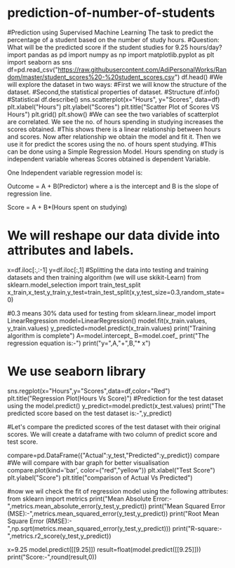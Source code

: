 # prediction-of-number-of-students
#Prediction using Supervised Machine Learning The task to predict the percentage of a student based on the number of study hours. 
#Question: What will be the predicted score if the student studies for 9.25 hours/day?
import pandas as pd
import numpy as np
import matplotlib.pyplot as plt
import seaborn as sns
df=pd.read_csv("https://raw.githubusercontent.com/AdiPersonalWorks/Random/master/student_scores%20-%20student_scores.csv")
df.head()
#We will explore the dataset in two ways:
#First we will know the structure of the dataset.
#Second,the statistical properties of dataset.
#Structure
df.info()
#Statistical
df.describe()
sns.scatterplot(x="Hours", y="Scores", data=df)
plt.xlabel("Hours")
plt.ylabel("Scores")
plt.title("Scatter Plot of Scores VS Hours")
plt.grid()
plt.show()
#We can see the two variables of scatterplot are correlated. We see the no. of hours spending in studying increases the scores obtained.
#This shows there is a linear relationship between hours and scores.
Now after relationship we obtain the model and fit it. Then we use it for predict the scores using the no. of hours spent studying. 
#This can be done using a Simple Regression Model. Hours spending on study is independent variable whereas Scores obtained is dependent Variable.

One Independent variable regression model is:

Outcome = A + B(Predictor) where a is the intercept and B is the slope of regression line.

Score = A + B*(Hours spent on studying)
# We will reshape our data divide into attributes and labels.
x=df.iloc[:,:-1]
y=df.iloc[:,1]
#Splitting the data into testing and training datasets and then training algorithm (we will use skikit-Learn)
from sklearn.model_selection import train_test_split
x_train,x_test,y_train,y_test=train_test_split(x,y,test_size=0.3,random_state=0)

#0.3 means 30% data used for testing
from sklearn.linear_model import LinearRegression
model=LinearRegression()
model.fit(x_train.values, y_train.values)
y_predicted=model.predict(x_train.values)
print("Training algorithm is complete")
A=model.intercept_
B=model.coef_
print("The regression equation is:-")
print("y=",A,"+",B,"* x")
# We use seaborn library
sns.regplot(x="Hours",y="Scores",data=df,color="Red")
plt.title("Regression Plot(Hours Vs Score)")
#Prediction for the test dataset using the model.predict()
y_predict=model.predict(x_test.values)
print("The predicted score based on the test dataset is:-",y_predict)

#Let's compare the predicted scores of the test dataset with their original scores. We will create a dataframe with two column of predict score and test score.

compare=pd.DataFrame({"Actual":y_test,"Predicted":y_predict})
compare
#We will compare with bar graph for better visualisation
compare.plot(kind='bar', color=("red","yellow"))
plt.xlabel("Test Score")
plt.ylabel("Score")
plt.title("comparison of Actual Vs Predicted")

#now we wil check the fit of regression model using the following attributes:
from sklearn import metrics
print("Mean Absolute Error:-",metrics.mean_absolute_error(y_test,y_predict))
print("Mean Squared Error (MSE):-",metrics.mean_squared_error(y_test,y_predict))
print("Root Mean Square Error (RMSE):-",np.sqrt(metrics.mean_squared_error(y_test,y_predict)))
print("R-square:-",metrics.r2_score(y_test,y_predict))

x=9.25
model.predict([[9.25]])
result=float(model.predict([[9.25]]))
print("Score:-",round(result,0))

